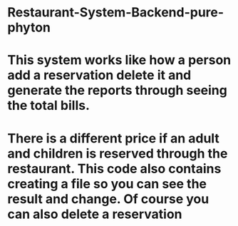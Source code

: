 # Restaurant-System-Backend-pure-phyton
# This system works like how a person add a reservation delete it and generate the reports through seeing the total bills.
# There is a different price if an adult and children is reserved through the restaurant. This code also contains creating a file so you can see the result and change. Of course you can also delete a reservation
